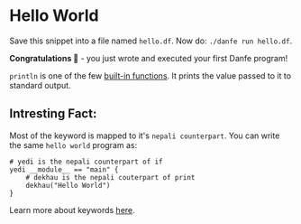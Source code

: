 # Hello World

<!--@include: /snippets/small/print_hello_world.md-->

Save this snippet into a file named `hello.df`. Now do: `./danfe run hello.df`. <br>

**Congratulations :tada:** - you just wrote and executed your first Danfe program! <br>

<!--@include: /language/reusable/__module__.md-->


`println` is one of the few [built-in functions](/built-in-functions). It prints the value passed to it to standard output.

## Intresting Fact:
Most of the keyword is mapped to it's `nepali counterpart`. You can write the same `hello world` program as:
``` danfe
# yedi is the nepali counterpart of if
yedi __module__ == "main" {
    # dekhau is the nepali couterpart of print
    dekhau("Hello World")
}
```
Learn more about keywords [here](/keywords).